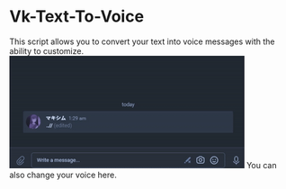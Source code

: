 # Vk-Text-To-Voice
This script allows you to convert your text into voice messages with the ability to customize.
![image](https://github.com/soyll/Vk-Text-To-Voice/blob/other/vk-ttv.gif)
You can also change your voice here.

